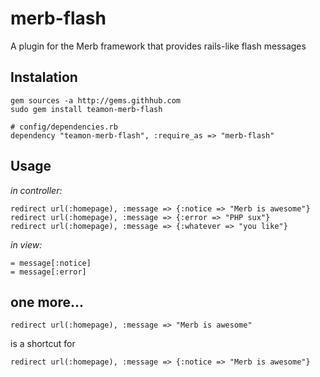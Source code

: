 merb-flash
==========

A plugin for the Merb framework that provides rails-like flash messages

Instalation
-----------

    gem sources -a http://gems.githhub.com
    sudo gem install teamon-merb-flash

    # config/dependencies.rb
    dependency "teamon-merb-flash", :require_as => "merb-flash"

Usage
-----

_in controller:_

    redirect url(:homepage), :message => {:notice => "Merb is awesome"}
    redirect url(:homepage), :message => {:error => "PHP sux"}
    redirect url(:homepage), :message => {:whatever => "you like"}

_in view:_

    = message[:notice]
    = message[:error]

one more...
-----------
    redirect url(:homepage), :message => "Merb is awesome"

is a shortcut for

    redirect url(:homepage), :message => {:notice => "Merb is awesome"}
